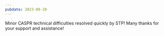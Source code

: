 ```yaml
---
pubdate: 2023-09-20
---
```


Minor CASPR technical difficulties resolved quickly by STP!  Many thanks for your support and assistance!

